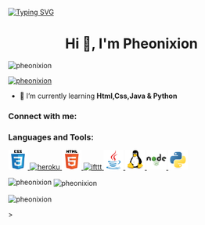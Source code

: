 [![Typing SVG](https://readme-typing-svg.herokuapp.com?font=Fira+Code&pause=1000&random=false&width=435&lines=%F0%9F%94%B8Hi%2C+Pheonixion...;%E2%9A%A1Coding+is+My+Hobby...%F0%9F%A7%91%E2%80%8D%F0%9F%92%BB;Jai+Shree+Ram+...%F0%9F%8F%B9)](https://git.io/typing-svg)
<h1 align="center">Hi 👋, I'm Pheonixion</h1>

<p align="left"> <img src="https://komarev.com/ghpvc/?username=pheonixion&label=Profile%20views&color=0e75b6&style=flat" alt="pheonixion" /> </p>

<p align="left"> <a href="https://github.com/ryo-ma/github-profile-trophy"><img src="https://github-profile-trophy.vercel.app/?username=pheonixion" alt="pheonixion" /></a> </p>

- 🌱 I’m currently learning **Html,Css,Java & Python**

<h3 align="left">Connect with me:</h3>
<p align="left">
</p>

<h3 align="left">Languages and Tools:</h3>
<p align="left"> <a href="https://www.w3schools.com/css/" target="_blank" rel="noreferrer"> <img src="https://raw.githubusercontent.com/devicons/devicon/master/icons/css3/css3-original-wordmark.svg" alt="css3" width="40" height="40"/> </a> <a href="https://heroku.com" target="_blank" rel="noreferrer"> <img src="https://www.vectorlogo.zone/logos/heroku/heroku-icon.svg" alt="heroku" width="40" height="40"/> </a> <a href="https://www.w3.org/html/" target="_blank" rel="noreferrer"> <img src="https://raw.githubusercontent.com/devicons/devicon/master/icons/html5/html5-original-wordmark.svg" alt="html5" width="40" height="40"/> </a> <a href="https://ifttt.com/" target="_blank" rel="noreferrer"> <img src="https://www.vectorlogo.zone/logos/ifttt/ifttt-ar21.svg" alt="ifttt" width="40" height="40"/> </a> <a href="https://www.java.com" target="_blank" rel="noreferrer"> <img src="https://raw.githubusercontent.com/devicons/devicon/master/icons/java/java-original.svg" alt="java" width="40" height="40"/> </a> <a href="https://www.linux.org/" target="_blank" rel="noreferrer"> <img src="https://raw.githubusercontent.com/devicons/devicon/master/icons/linux/linux-original.svg" alt="linux" width="40" height="40"/> </a> <a href="https://nodejs.org" target="_blank" rel="noreferrer"> <img src="https://raw.githubusercontent.com/devicons/devicon/master/icons/nodejs/nodejs-original-wordmark.svg" alt="nodejs" width="40" height="40"/> </a> <a href="https://www.python.org" target="_blank" rel="noreferrer"> <img src="https://raw.githubusercontent.com/devicons/devicon/master/icons/python/python-original.svg" alt="python" width="40" height="40"/> </a> </p>

<p><img align="left" src="https://github-readme-stats.vercel.app/api/top-langs?username=pheonixion&show_icons=true&locale=en&layout=compact" alt="pheonixion" /></p>

<p>&nbsp;<img align="center" src="https://github-readme-stats.vercel.app/api?username=pheonixion&show_icons=true&locale=en" alt="pheonixion" /></p>

<p><img align="center" src="https://github-readme-streak-stats.herokuapp.com/?user=pheonixion&" alt="pheonixion" /></p>
>
